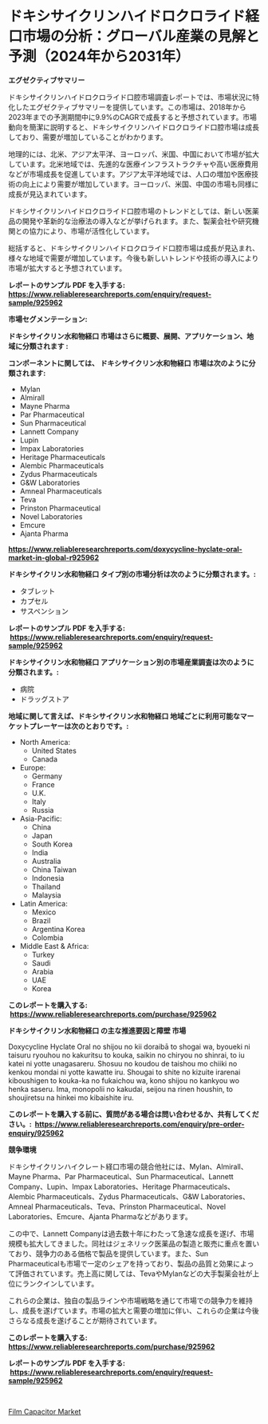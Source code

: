 <p><h1>ドキシサイクリンハイドロクロライド経口市場の分析：グローバル産業の見解と予測（2024年から2031年）</h1></p><p><strong>エグゼクティブサマリー</strong></p>
<p><p>ドキシサイクリンハイドロクロライド口腔市場調査レポートでは、市場状況に特化したエグゼクティブサマリーを提供しています。この市場は、2018年から2023年までの予測期間中に9.9%のCAGRで成長すると予想されています。市場動向を簡潔に説明すると、ドキシサイクリンハイドロクロライド口腔市場は成長しており、需要が増加していることがわかります。</p><p>地理的には、北米、アジア太平洋、ヨーロッパ、米国、中国において市場が拡大しています。北米地域では、先進的な医療インフラストラクチャや高い医療費用などが市場成長を促進しています。アジア太平洋地域では、人口の増加や医療技術の向上により需要が増加しています。ヨーロッパ、米国、中国の市場も同様に成長が見込まれています。</p><p>ドキシサイクリンハイドロクロライド口腔市場のトレンドとしては、新しい医薬品の開発や革新的な治療法の導入などが挙げられます。また、製薬会社や研究機関との協力により、市場が活性化しています。</p><p>総括すると、ドキシサイクリンハイドロクロライド口腔市場は成長が見込まれ、様々な地域で需要が増加しています。今後も新しいトレンドや技術の導入により市場が拡大すると予想されています。</p></p>
<p><strong>レポートのサンプル PDF を入手する: <a href="https://www.reliableresearchreports.com/enquiry/request-sample/925962">https://www.reliableresearchreports.com/enquiry/request-sample/925962</a></strong></p>
<p><strong>市場セグメンテーション:</strong></p>
<p><strong> ドキシサイクリン水和物経口 市場はさらに概要、展開、アプリケーション、地域に分類されます :</strong></p>
<p><strong>コンポーネントに関しては、 ドキシサイクリン水和物経口 市場は次のように分類されます: &nbsp;</strong></p>
<p><ul><li>Mylan</li><li>Almirall</li><li>Mayne Pharma</li><li>Par Pharmaceutical</li><li>Sun Pharmaceutical</li><li>Lannett Company</li><li>Lupin</li><li>Impax Laboratories</li><li>Heritage Pharmaceuticals</li><li>Alembic Pharmaceuticals</li><li>Zydus Pharmaceuticals</li><li>G&W Laboratories</li><li>Amneal Pharmaceuticals</li><li>Teva</li><li>Prinston Pharmaceutical</li><li>Novel Laboratories</li><li>Emcure</li><li>Ajanta Pharma</li></ul></p>
<p><strong><a href="https://www.reliableresearchreports.com/doxycycline-hyclate-oral-market-in-global-r925962">https://www.reliableresearchreports.com/doxycycline-hyclate-oral-market-in-global-r925962</a></strong></p>
<p><strong> ドキシサイクリン水和物経口 タイプ別の市場分析は次のように分類されます。:</strong></p>
<p><ul><li>タブレット</li><li>カプセル</li><li>サスペンション</li></ul></p>
<p><strong>レポートのサンプル PDF を入手する: &nbsp;<a href="https://www.reliableresearchreports.com/enquiry/request-sample/925962">https://www.reliableresearchreports.com/enquiry/request-sample/925962</a></strong></p>
<p><strong> ドキシサイクリン水和物経口 アプリケーション別の市場産業調査は次のように分類されます。:</strong></p>
<p><ul><li>病院</li><li>ドラッグストア</li></ul></p>
<p><strong>地域に関して言えば、ドキシサイクリン水和物経口 地域ごとに利用可能なマーケットプレーヤーは次のとおりです。:</strong></p>
<p><ul>
    <li>
        North America:
        <ul>
            <li>United States</li>
            <li>Canada</li>
        </ul>
    </li>
    <li>
        Europe:
        <ul>
            <li>Germany</li>
            <li>France</li>
            <li>U.K.</li>
            <li>Italy</li>
            <li>Russia</li>
        </ul>
    </li>
    <li>
        Asia-Pacific:
        <ul>
            <li>China</li>
            <li>Japan</li>
            <li>South Korea</li>
            <li>India</li>
            <li>Australia</li>
            <li>China Taiwan</li>
            <li>Indonesia</li>
            <li>Thailand</li>
            <li>Malaysia</li>
        </ul>
    </li>
    <li>
        Latin America:
        <ul>
            <li>Mexico</li>
            <li>Brazil</li>
            <li>Argentina Korea</li>
            <li>Colombia</li>
        </ul>
    </li>
    <li>
        Middle East & Africa:
        <ul>
            <li>Turkey</li>
            <li>Saudi</li>
            <li>Arabia</li>
            <li>UAE</li>
            <li>Korea</li>
        </ul>
    </li>
    </ul></p>
<p><strong>このレポートを購入する: &nbsp;<a href="https://www.reliableresearchreports.com/purchase/925962">https://www.reliableresearchreports.com/purchase/925962</a></strong></p>
<p><strong>ドキシサイクリン水和物経口 の主な推進要因と障壁 市場</strong></p>
<p><p>Doxycycline Hyclate Oral no shijou no kii doraibā to shogai wa, byoueki ni taisuru ryouhou no kakuritsu to kouka, saikin no chiryou no shinrai, to iu katei ni yotte unagasareru. Shosuu no koudou de taishou mo chiiki no kenkou mondai ni yotte kawatte iru. Shougai to shite no kizuite irarenai kiboushigen to kouka-ka no fukaichou wa, kono shijou no kankyou wo henka saseru. Ima, monopolii no kakudai, seijou na rinen houshin, to shoujiretsu na hinkei mo kibaishite iru.</p></p>
<p><strong>このレポートを購入する前に、質問がある場合は問い合わせるか、共有してください。:&nbsp; <a href="https://www.reliableresearchreports.com/enquiry/pre-order-enquiry/925962">https://www.reliableresearchreports.com/enquiry/pre-order-enquiry/925962</a></strong></p>
<p><strong>競争環境</strong></p>
<p><p>ドキシサイクリンハイクレート経口市場の競合他社には、Mylan、Almirall、Mayne Pharma、Par Pharmaceutical、Sun Pharmaceutical、Lannett Company、Lupin、Impax Laboratories、Heritage Pharmaceuticals、Alembic Pharmaceuticals、Zydus Pharmaceuticals、G&W Laboratories、Amneal Pharmaceuticals、Teva、Prinston Pharmaceutical、Novel Laboratories、Emcure、Ajanta Pharmaなどがあります。</p><p>この中で、Lannett Companyは過去数十年にわたって急速な成長を遂げ、市場規模も拡大してきました。同社はジェネリック医薬品の製造と販売に重点を置いており、競争力のある価格で製品を提供しています。また、Sun Pharmaceuticalも市場で一定のシェアを持っており、製品の品質と効果によって評価されています。売上高に関しては、TevaやMylanなどの大手製薬会社が上位にランクインしています。</p><p>これらの企業は、独自の製品ラインや市場戦略を通じて市場での競争力を維持し、成長を遂げています。市場の拡大と需要の増加に伴い、これらの企業は今後さらなる成長を遂げることが期待されています。</p></p>
<p><strong>このレポートを購入する: &nbsp; <a href="https://www.reliableresearchreports.com/purchase/925962">https://www.reliableresearchreports.com/purchase/925962</a></strong></p>
<p><strong>レポートのサンプル PDF を入手する: &nbsp;<a href="https://www.reliableresearchreports.com/enquiry/request-sample/925962">https://www.reliableresearchreports.com/enquiry/request-sample/925962</a></strong><strong></strong></p>
<p>&nbsp;</p>
<p><p><a href="https://cedar-agate-3da.notion.site/Film-Capacitor-Market-Exploring-Market-Share-Market-Trends-and-Future-Growth-1b0db85d93264f5987670e183d619589">Film Capacitor Market</a></p></p>